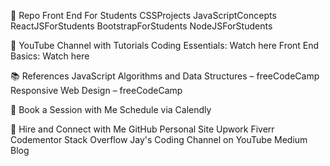 📁 Repo
Front End For Students
CSSProjects
JavaScriptConcepts
ReactJSForStudents
BootstrapForStudents
NodeJSForStudents

🎥 YouTube Channel with Tutorials
Coding Essentials: Watch here
Front End Basics: Watch here

📚 References
JavaScript Algorithms and Data Structures – freeCodeCamp
Responsive Web Design – freeCodeCamp

📅 Book a Session with Me
Schedule via Calendly

💼 Hire and Connect with Me
GitHub
Personal Site
Upwork
Fiverr
Codementor
Stack Overflow
Jay's Coding Channel on YouTube
Medium Blog 
